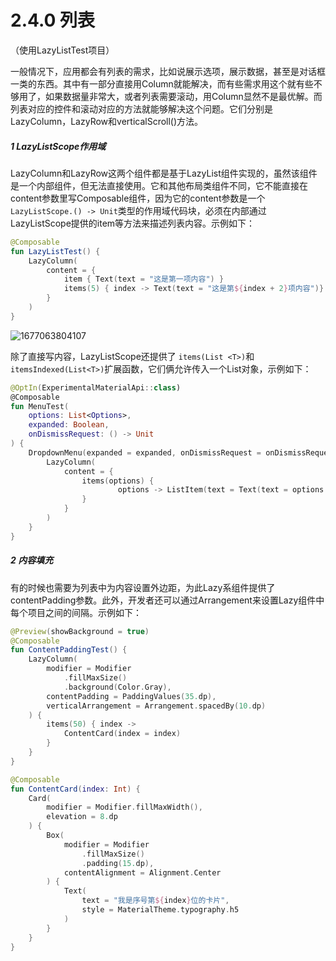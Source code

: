 # 2.4.0 列表

（使用LazyListTest项目）

一般情况下，应用都会有列表的需求，比如说展示选项，展示数据，甚至是对话框一类的东西。其中有一部分直接用Column就能解决，而有些需求用这个就有些不够用了，如果数据量非常大，或者列表需要滚动，用Column显然不是最优解。而列表对应的控件和滚动对应的方法就能够解决这个问题。它们分别是LazyColumn，LazyRow和verticalScroll()方法。

##### 1 LazyListScope作用域

LazyColumn和LazyRow这两个组件都是基于LazyList组件实现的，虽然该组件是一个内部组件，但无法直接使用。它和其他布局类组件不同，它不能直接在content参数里写Composable组件，因为它的content参数是一个 `LazyListScope.() -> Unit`类型的作用域代码块，必须在内部通过LazyListScope提供的item等方法来描述列表内容。示例如下：

```kotlin
@Composable
fun LazyListTest() {
    LazyColumn(
        content = {
            item { Text(text = "这是第一项内容") }
            items(5) { index -> Text(text = "这是第${index + 2}项内容")}
        }
    )
}
```

![1677063804107](image/2.4.0列表/1677063804107.png)

除了直接写内容，LazyListScope还提供了 `items(List <T>)`和 `itemsIndexed(List<T>)`扩展函数，它们俩允许传入一个List对象，示例如下：

```kotlin
@OptIn(ExperimentalMaterialApi::class)
@Composable
fun MenuTest(
    options: List<Options>,
    expanded: Boolean,
    onDismissRequest: () -> Unit
) {
    DropdownMenu(expanded = expanded, onDismissRequest = onDismissRequest) {
        LazyColumn(
            content = {
                items(options) {
                        options -> ListItem(text = Text(text = options.text))
                }
            }
        )
    }
}
```

##### 2 内容填充

有的时候也需要为列表中为内容设置外边距，为此Lazy系组件提供了contentPadding参数。此外，开发者还可以通过Arrangement来设置Lazy组件中每个项目之间的间隔。示例如下：

```kotlin
@Preview(showBackground = true)
@Composable
fun ContentPaddingTest() {
    LazyColumn(
        modifier = Modifier
            .fillMaxSize()
            .background(Color.Gray),
        contentPadding = PaddingValues(35.dp),
        verticalArrangement = Arrangement.spacedBy(10.dp)
    ) {
        items(50) { index ->
            ContentCard(index = index)
        }
    }
}

@Composable
fun ContentCard(index: Int) {
    Card(
        modifier = Modifier.fillMaxWidth(),
        elevation = 8.dp
    ) {
        Box(
            modifier = Modifier
                .fillMaxSize()
                .padding(15.dp),
            contentAlignment = Alignment.Center
        ) {
            Text(
                text = "我是序号第${index}位的卡片", 
                style = MaterialTheme.typography.h5
            )
        }
    }
}
```
